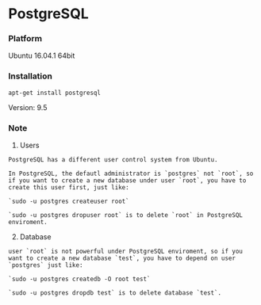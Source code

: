 # PostgreSQL

### Platform

  Ubuntu 16.04.1 64bit
  
### Installation

  `apt-get install postgresql`
  
  Version: 9.5
  
### Note

  1. Users

    PostgreSQL has a different user control system from Ubuntu.
    
    In PostgreSQL, the defautl administrator is `postgres` not `root`, so if you want to create a new database under user `root`, you have to create this user first, just like:

    `sudo -u postgres createuser root`
    
    `sudo -u postgres dropuser root` is to delete `root` in PostgreSQL enviroment.
    
  2. Database
  
    user `root` is not powerful under PostgreSQL enviroment, so if you want to create a new database `test`, you have to depend on user `postgres` just like:
    
    `sudo -u postgres createdb -O root test`
    
    `sudo -u postgres dropdb test` is to delete database `test`.
